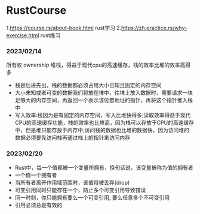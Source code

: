# RustCourse

1.https://course.rs/about-book.html rust学习
2.https://zh.practice.rs/why-exercise.html rust练习


### 2023/02/14
所有权 ownership
堆栈，得益于现代cpu的高速缓存，栈的效率比堆的效率高得多
- 栈是后进先出，栈的数据都必须占用大小已知且固定的内存空间
- 大小未知或者可变的数据我们将放在堆中，往堆上放入数据时，需要请求一块足够大的内存空间，再返回一个表示该位置地址的指针，再将这个指针推入栈中
- 写入效率:栈因为是有固定的内存空间，写入比堆快得多;读取效率得益于现代CPU的高速缓存功能，栈的效率也比堆高，因为栈可以存放于CPU的高速缓存中，但是堆只能存放于内存中;访问栈的数据也比堆的数据快，因为访问堆的数据必须要先访问栈再通过栈上的指针来访问内存

### 2023/02/20
- Rust中，每一个值都被一个变量所拥有，换句话说，该变量被称为值的拥有者
- 一个值一个拥有者
- 当所有者离开作用域范围时，该值将被丢弃(drop)
- 可变引用同时只能存在一个，防止多个可变引用导致错误
- 同一时刻，你只能拥有要么一个可变引用, 要么任意多个不可变引用
- 引用必须总是有效的